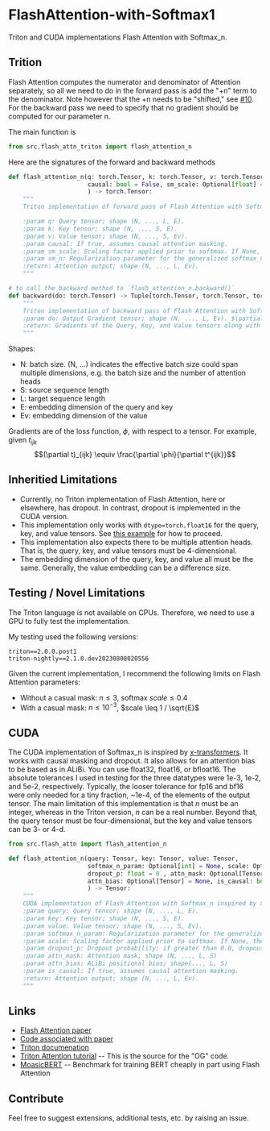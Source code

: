 # FlashAttention-with-Softmax1

Triton and CUDA implementations Flash Attention with Softmax_n.

## Trition
Flash Attention computes the numerator and denominator of Attention separately, so all we need to do in the forward pass is add the "+n" term to the denominator.
Note however that the +n needs to be "shifted," see [#10](https://github.com/softmax1/softmax1/issues/10).
For the backward pass we need to specify that no gradient should be computed for our parameter n.

The main function is

```python
from src.flash_attn_triton import flash_attention_n
```
Here are the signatures of the forward and backward methods
```python
def flash_attention_n(q: torch.Tensor, k: torch.Tensor, v: torch.Tensor, 
                      causal: bool = False, sm_scale: Optional[float] = None, sm_n: Optional[float] = None
                      ) -> torch.Tensor:
    """
    Triton implementation of forward pass of Flash Attention with Softmax_n

    :param q: Query tensor; shape (N, ..., L, E).
    :param k: Key tensor; shape (N, ..., S, E).
    :param v: Value tensor; shape (N, ..., S, Ev).
    :param causal: If true, assumes causal attention masking.
    :param sm_scale: Scaling factor applied prior to softmax. If None, the default value is set to 1 / sqrt(E).
    :param sm_n: Regularization parameter for the generalized softmax_n.
    :return: Attention output; shape (N, ..., L, Ev).
    """

# to call the backward method to `flash_attention_n.backward()`
def backward(do: torch.Tensor) -> Tuple[torch.Tensor, torch.Tensor, torch.Tensor, None, None]:
    """
    Triton implementation of backward pass of Flash Attention with Softmax_1
    :param do: Output Gradient tensor; shape (N, ..., L, Ev). $\partial \phi / \partial \vec{o}$ where $\phi$ is the loss function
    :return: Gradients of the Query, Key, and Value tensors along with two null values.
    """
```

Shapes:
- N: batch size. (N, ...) indicates the effective batch size could span multiple dimensions, e.g. the batch size and the number of attention heads
- S: source sequence length
- L: target sequence length
- E: embedding dimension of the query and key
- Ev: embedding dimension of the value

Gradients are of the loss function, $\phi$, with respect to a tensor. For example, given $t_{ijk}$
$$(\partial t)_{ijk} \equiv \frac{\partial \phi}{\partial t^{ijk}}$$

## Inheritied Limitations

- Currently, no Triton implementation of Flash Attention, here or elsewhere, has dropout. In contrast, dropout is implemented in the CUDA version.
- This implementation only works with `dtype=torch.float16` for the query, key, and value tensors. See [this example](https://github.com/mosaicml/examples/blob/a18e2c0db226b7118ed7ebbaecd8edb57dc59335/examples/benchmarks/bert/src/bert_layers.py#L230) for how to proceed.
- This implementation also expects there to be multiple attention heads. That is, the query, key, and value tensors must be 4-dimensional.
- The embedding dimension of the query, key, and value all must be the same. Generally, the value embedding can be a difference size.

## Testing / Novel Limitations
The Triton language is not available on CPUs.
Therefore, we need to use a GPU to fully test the implementation.

My testing used the following versions:
```
triton==2.0.0.post1
triton-nightly==2.1.0.dev20230808020556
```

Given the current implementation, I recommend the following limits on Flash Attention parameters:
- Without a casual mask: $n \leq 3$, softmax $scale \leq 0.4$
- With a casual mask: $n \leq 10^{-3}$, $scale \leq 1 / \sqrt{E}$

## CUDA

The CUDA implementation of Softmax_n is inspired by [x-transformers](https://github.com/lucidrains/x-transformers/blob/6867e9ac8a93f4844d70208c23cfd50cbc48485c/x_transformers/attend.py#L133).
It works with causal masking and dropout.
It also allows for an attention bias to be based as in ALiBi.
You can use float32, float16, or bfloat16.
The absolute tolerances I used in testing for the three datatypes were 1e-3, 1e-2, and 5e-2, respectively.
Typically, the looser tolerance for fp16 and bf16 were only needed for a tiny fraction, ~1e-4,  of the elements of the output tensor.
The main limitation of this implementation is that _n_ must be an integer, whereas in the Triton version, _n_ can be a real number.
Beyond that, the query tensor must be four-dimensional, but the key and value tensors can be 3- or 4-d.

```python
from src.flash_attn import flash_attention_n

def flash_attention_n(query: Tensor, key: Tensor, value: Tensor,
                      softmax_n_param: Optional[int] = None, scale: Optional[float] = None, 
                      dropout_p: float = 0., attn_mask: Optional[Tensor] = None, 
                      attn_bias: Optional[Tensor] = None, is_causal: bool = False
                      ) -> Tensor:
    """
    CUDA implementation of Flash Attention with Softmax_n inspired by x-transformers
    :param query: Query tensor; shape (N, ..., L, E).
    :param key: Key tensor; shape (N, ..., S, E).
    :param value: Value tensor; shape (N, ..., S, Ev).
    :param softmax_n_param: Regularization parameter for the generalized softmax_n.
    :param scale: Scaling factor applied prior to softmax. If None, the default value is set to 1 / sqrt(E).
    :param dropout_p: Dropout probability; if greater than 0.0, dropout is applied
    :param attn_mask: Attention mask; shape (N, ..., L, S)
    :param attn_bias: ALiBi positional bias; shape(..., L, S)
    :param is_causal: If true, assumes causal attention masking.
    :return: Attention output; shape (N, ..., L, Ev).
    """
```


## Links
- [Flash Attention paper](https://arxiv.org/abs/2205.14135)
- [Code associated with paper](https://github.com/Dao-AILab/flash-attention/tree/main)
- [Triton documenation](https://triton-lang.org/main/index.html)
- [Triton Attention tutorial](https://github.com/openai/triton/blob/main/python/tutorials/06-fused-attention.py) -- This is the source for the "OG" code.
- [MoasicBERT](https://github.com/mosaicml/examples/tree/845bfe23c77316264d5dd6e2a6b7c46cefa4519a/examples/benchmarks/bert) -- Benchmark for training BERT cheaply in part using Flash Attention

## Contribute
Feel free to suggest extensions, additional tests, etc. by raising an issue.
